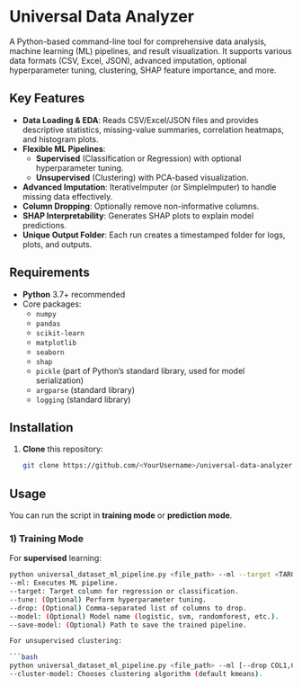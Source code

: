 # Universal Data Analyzer

A Python-based command-line tool for comprehensive data analysis, machine learning (ML) pipelines, and result visualization. It supports various data formats (CSV, Excel, JSON), advanced imputation, optional hyperparameter tuning, clustering, SHAP feature importance, and more.

## Key Features

- **Data Loading & EDA**: Reads CSV/Excel/JSON files and provides descriptive statistics, missing-value summaries, correlation heatmaps, and histogram plots.
- **Flexible ML Pipelines**:
  - **Supervised** (Classification or Regression) with optional hyperparameter tuning.
  - **Unsupervised** (Clustering) with PCA-based visualization.
- **Advanced Imputation**: IterativeImputer (or SimpleImputer) to handle missing data effectively.
- **Column Dropping**: Optionally remove non-informative columns.
- **SHAP Interpretability**: Generates SHAP plots to explain model predictions.
- **Unique Output Folder**: Each run creates a timestamped folder for logs, plots, and outputs.

## Requirements

- **Python** 3.7+ recommended
- Core packages:
  - `numpy`
  - `pandas`
  - `scikit-learn`
  - `matplotlib`
  - `seaborn`
  - `shap`
  - `pickle` (part of Python’s standard library, used for model serialization)
  - `argparse` (standard library)
  - `logging` (standard library)
 
## Installation

1. **Clone** this repository:
   ```bash
   git clone https://github.com/<YourUsername>/universal-data-analyzer.git

## Usage

You can run the script in **training mode** or **prediction mode**.

### 1) Training Mode

For **supervised** learning:
```bash
python universal_dataset_ml_pipeline.py <file_path> --ml --target <TARGET_COLUMN> [--tune] [--drop COL1,COL2,...] [--model MODEL_NAME] [--save-model MODEL.pkl]
--ml: Executes ML pipeline.
--target: Target column for regression or classification.
--tune: (Optional) Perform hyperparameter tuning.
--drop: (Optional) Comma-separated list of columns to drop.
--model: (Optional) Model name (logistic, svm, randomforest, etc.).
--save-model: (Optional) Path to save the trained pipeline.

For unsupervised clustering:

```bash
python universal_dataset_ml_pipeline.py <file_path> --ml [--drop COL1,COL2,...] --cluster-model <kmeans|dbscan>
--cluster-model: Chooses clustering algorithm (default kmeans).
